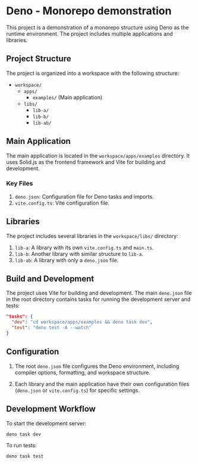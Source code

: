 # Deno - Monorepo demonstration

This project is a demonstration of a monorepo structure using Deno as the
runtime environment. The project includes multiple applications and libraries.

## Project Structure

The project is organized into a workspace with the following structure:

- `workspace/`
  - `apps/`
    - `examples/` (Main application)
  - `libs/`
    - `lib-a/`
    - `lib-b/`
    - `lib-ab/`

## Main Application

The main application is located in the `workspace/apps/examples` directory. It
uses Solid.js as the frontend framework and Vite for building and development.

### Key Files

1. `deno.json`: Configuration file for Deno tasks and imports.
2. `vite.config.ts`: Vite configuration file.

## Libraries

The project includes several libraries in the `workspace/libs/` directory:

1. `lib-a`: A library with its own `vite.config.ts` and `main.ts`.
2. `lib-b`: Another library with similar structure to `lib-a`.
3. `lib-ab`: A library with only a `deno.json` file.

## Build and Development

The project uses Vite for building and development. The main `deno.json` file in
the root directory contains tasks for running the development server and tests:

```json
"tasks": {
  "dev": "cd workspace/apps/examples && deno task dev",
  "test": "deno test -A --watch"
}
```

## Configuration

1. The root `deno.json` file configures the Deno environment, including compiler
   options, formatting, and workspace structure.

2. Each library and the main application have their own configuration files
   (`deno.json` or `vite.config.ts`) for specific settings.

## Development Workflow

To start the development server:

```bash
deno task dev
```

To run tests:

```bash
deno task test
```
